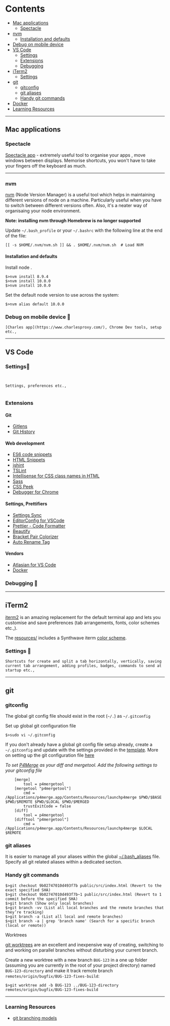 # Contents

- [Mac applications](#mac-applications)
    - [Spectacle](#spectacle)
- [nvm](#nvm)
    - [Installation and defaults](#installation-and-defaults)
- [Debug on mobile device](#debug-on-mobile-device)
- [VS Code](#vs-code)
    - [Settings](#settings)
    - [Extensions](#extensions)
    - [Debugging](#debugging)
- [iTerm2](#iTerm2)
    - [Settings](#iterm2-settings)
- [git](#git)
    - [gitconfig](#gitconfig)
    - [git aliases](#git-aliases)
    - [Handy git commands](#handy-git-commands)
- [Docker](#docker)
- [Learning Resources](http://google.co.uk)

---
## Mac applications
### Spectacle
[Spectacle app](https://www.spectacleapp.com/) - extremely useful tool to organise your apps , move windows between displays. Memorise shortcuts, you won't have to take your fingers off the keyboard as much. 

---
### nvm
[nvm](https://github.com/nvm-sh/nvm) (Node Version Manager) is a useful tool which helps in maintaining different versions of node on a machine. Particularly useful when you have to switch between different versions often. Also, it's a neater way of organisaing your node environment. 

**Note: installing nvm through Homebrew is no longer supported**

Update `~/.bash_profile` or your `~/.bashrc` with the following line at the end of the file:
```
[[ -s $HOME/.nvm/nvm.sh ]] && . $HOME/.nvm/nvm.sh  # Load NVM
```

#### Installation and defaults

Install node . 
```
$>nvm install 8.9.4
$>nvm install 10.0.0
$>nvm install 10.0.0
```
Set the default node version to use across the system:
```
$>nvm alias default 10.0.0
```

### Debug on mobile device 📝
```
[Charles app](https://www.charlesproxy.com/), Chrome Dev tools, setup etc.,
```
---
## VS Code

### Settings📝

```


Settings, preferences etc.,


```

### Extensions

#### Git
* [Gitlens](https://marketplace.visualstudio.com/items?itemName=eamodio.gitlens)
* [Git History](https://marketplace.visualstudio.com/items?itemName=donjayamanne.githistory)

#### Web development
* [ES6 code snippets](https://marketplace.visualstudio.com/items?itemName=xabikos.JavaScriptSnippets)
* [HTML Snippets](https://marketplace.visualstudio.com/items?itemName=abusaidm.html-snippets)
* [jshint](https://marketplace.visualstudio.com/items?itemName=dbaeumer.jshint)
* [TSLint](https://marketplace.visualstudio.com/items?itemName=ms-vscode.vscode-typescript-tslint-plugin)
* [Intellisense for CSS class names in HTML](https://marketplace.visualstudio.com/items?itemName=Zignd.html-css-class-completion)
* [Sass](https://marketplace.visualstudio.com/items?itemName=robinbentley.sass-indented)
* [CSS Peek](https://marketplace.visualstudio.com/items?itemName=pranaygp.vscode-css-peek)
* [Debugger for Chrome](https://marketplace.visualstudio.com/items?itemName=msjsdiag.debugger-for-chrome)

#### Settings, Prettifiers
* [Settings Sync](https://marketplace.visualstudio.com/items?itemName=Shan.code-settings-sync)
* [EditorConfig for VSCode](https://marketplace.visualstudio.com/items?itemName=EditorConfig.EditorConfig)
* [Prettier - Code Formatter](https://marketplace.visualstudio.com/items?itemName=esbenp.prettier-vscode)
* [Beautify](https://marketplace.visualstudio.com/items?itemName=HookyQR.beautify)
* [Bracket Pair Colorizer](https://marketplace.visualstudio.com/items?itemName=CoenraadS.bracket-pair-colorizer)
* [Auto Rename Tag](https://marketplace.visualstudio.com/items?itemName=formulahendry.auto-rename-tag)

#### Vendors
* [Atlasian for VS Code](https://marketplace.visualstudio.com/items?itemName=Atlassian.atlascode)
* [Docker](https://marketplace.visualstudio.com/items?itemName=PeterJausovec.vscode-docker)

### Debugging 📝
---

## iTerm2
[iterm2](https://www.iterm2.com/) is an amazing replacement for the default terminal app and lets you customise and save preferences (tab arrangements, fonts, color schemes etc.,). 

The [resources/](resources/) includes a Synthwave iterm [color scheme](resources/iterm2/synthwave84.itermcolors). 

### Settings 📝
```
Shortcuts for create and split a tab horizontally, vertically, saving current tab arrangement, adding profiles, badges, commands to send at startup etc.,
```
---

## git
### gitconfig 

The global git config file should exist in the root (`~/.`) as `~/.gitconfig`

Set up global git configuration file
```
$>sudo vi ~/.gitconfig
```

If you don't already have a global git config file setup already, create a `~/.gitconfig` and update with the settings provided in the [template](resources/root/.gitconfig). More on setting up the git configuration file [here](https://www.atlassian.com/git/tutorials/setting-up-a-repository/git-config)

*To set [P4Merge](https://www.perforce.com/products/helix-core-apps/merge-diff-tool-p4merge) as your diff and mergetool. Add the following settings to your gitconfig file*
```
    [merge]
        tool = p4mergetool
    [mergetool "p4mergetool"]
        cmd = /Applications/p4merge.app/Contents/Resources/launchp4merge $PWD/$BASE $PWD/$REMOTE $PWD/$LOCAL $PWD/$MERGED
        trustExitCode = false
    [diff]
        tool = p4mergetool
    [difftool "p4mergetool"]
        cmd = /Applications/p4merge.app/Contents/Resources/launchp4merge $LOCAL $REMOTE
```
### git aliases
It is easier to manage all your aliases within the global [~/.bash_aliases](resources/root/.bash_aliases) file. Specify all git related aliases within a dedicated section. 

### Handy git commands
```
$>git checkout 9b02747010d493f7b public/src/index.html (Revert to the exact specified SHA)
$>git checkout 9b02747010d493f7b~1 public/src/index.html (Revert to 1 commit before the specified SHA)
$>git branch (Show only local branches)
$>git branch -vv (List all local branches and the remote branches that they’re tracking)
$>git branch -a (List all local and remote branches)
$>git branch -a | grep 'branch name' (Search for a specific branch (local or remote))
```
Worktrees

[git worktrees](https://git-scm.com/docs/git-worktree) are an excellent and inexpensive way of creating, switching to and working on parallel branches without disturbing your current branch. 

Create a new worktree with a new branch `BUG-123` in a one up folder (assuming you are currently in the root of your project directory) named `BUG-123-directory` and make it track remote branch `remotes/origin/bugfix/BUG-123-fixes-build`:
```
$>git worktree add -b BUG-123 ../BUG-123-directory remotes/origin/bugfix/BUG-123-fixes-build
```
---
### Learning Resources
* [git branching models](https://www.atlassian.com/git/tutorials/comparing-workflows/gitflow-workflow)

